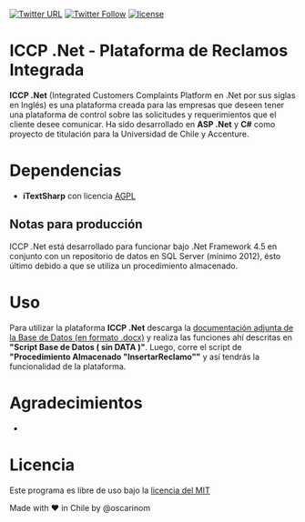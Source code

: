 
[![Twitter URL](https://img.shields.io/twitter/url/http/shields.io.svg?style=social&logo=twitter)](https://twitter.com/oscarinom) 
[![Twitter Follow](https://img.shields.io/twitter/follow/espadrine.svg?style=social&logo=twitter&label=Follow)](https://twitter.com/oscarinom) 
[![license](https://img.shields.io/github/license/mashape/apistatus.svg)](https://github.com/oscarinom/ICCP/blob/master/LICENSE)


# ICCP .Net - Plataforma de Reclamos Integrada

**ICCP .Net** (Integrated Customers Complaints Platform en .Net por sus siglas en Inglés) es una plataforma creada para las empresas que deseen tener una plataforma de control sobre las solicitudes y requerimientos que el cliente desee comunicar. Ha sido desarrollado en **ASP .Net** y **C#**  como proyecto de titulación para la Universidad de Chile y Accenture.

# Dependencias

- **iTextSharp** con licencia [AGPL](https://github.com/itext/itextsharp/blob/develop/LICENSE.md)

## Notas para producción

ICCP .Net está desarrollado para funcionar bajo .Net Framework 4.5 en conjunto con un repositorio de datos en SQL Server (mínimo 2012), ésto último debido a que se utiliza un procedimiento almacenado. 

# Uso

Para utilizar la plataforma **ICCP .Net** descarga la [documentación adjunta de la Base de Datos (en formato .docx)](https://github.com/oscarinom/ICCP/blob/master/Documentaci%C3%B3n%20Base%20de%20Datos%20SQL.docx) y realiza las funciones ahí descritas en **"Script Base de Datos ( sin DATA )"**. Luego, corre el script de **"Procedimiento Almacenado "InsertarReclamo""** y así tendrás la funcionalidad de la plataforma.


# Agradecimientos
- 

# Licencia

Este programa es libre de uso bajo la [licencia del MIT](https://github.com/oscarinom/ICCP/blob/master/LICENSE)

Made with ♥ in Chile by @oscarinom
